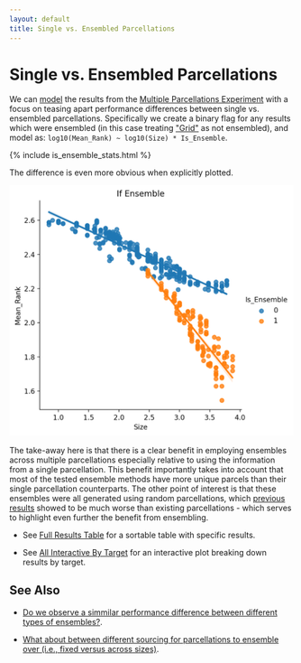 ```yaml
---
layout: default
title: Single vs. Ensembled Parcellations
---
```


# Single vs. Ensembled Parcellations

We can [model](./intro_to_results#modelling-results) the results from the [Multiple Parcellations Experiment](./multiple_parcellations_setup.html)
with a focus on teasing apart performance differences between single vs. ensembled parcellations. Specifically we create
a binary flag for any results which were ensembled (in this case treating ["Grid"](./multiple_parcellations_setup#grid) as not ensembled), and
model as: `log10(Mean_Rank) ~ log10(Size) * Is_Ensemble`.

{% include is_ensemble_stats.html %}

The difference is even more obvious when explicitly plotted.

![Is Ensemble](https://raw.githubusercontent.com/sahahn/parc_scaling/master/analyze/Figures/is_ensemble.png)

The take-away here is that there is a clear benefit in employing ensembles across multiple parcellations especially relative to using the
information from a single parcellation. This benefit importantly takes into account that most of the tested ensemble methods have more unique parcels than
their single parcellation counterparts. The other point of interest is that these ensembles were all generated using random parcellations,
which [previous results](./base_results.html) showed to be much worse than existing parcellations - which serves to highlight even further
the benefit from ensembling.

- See [Full Results Table](./full_results.html) for a sortable table with specific results.

- See [All Interactive By Target](./interactive7.html) for an interactive plot breaking down results by target.

## See Also

- [Do we observe a simmilar performance difference between different types of ensembles?](./ensemble_comparison.html).

- [What about between different sourcing for parcellations to ensemble over (i.e., fixed versus across sizes)](./ensemble_comparison#fixed-vs-across-sizes).

